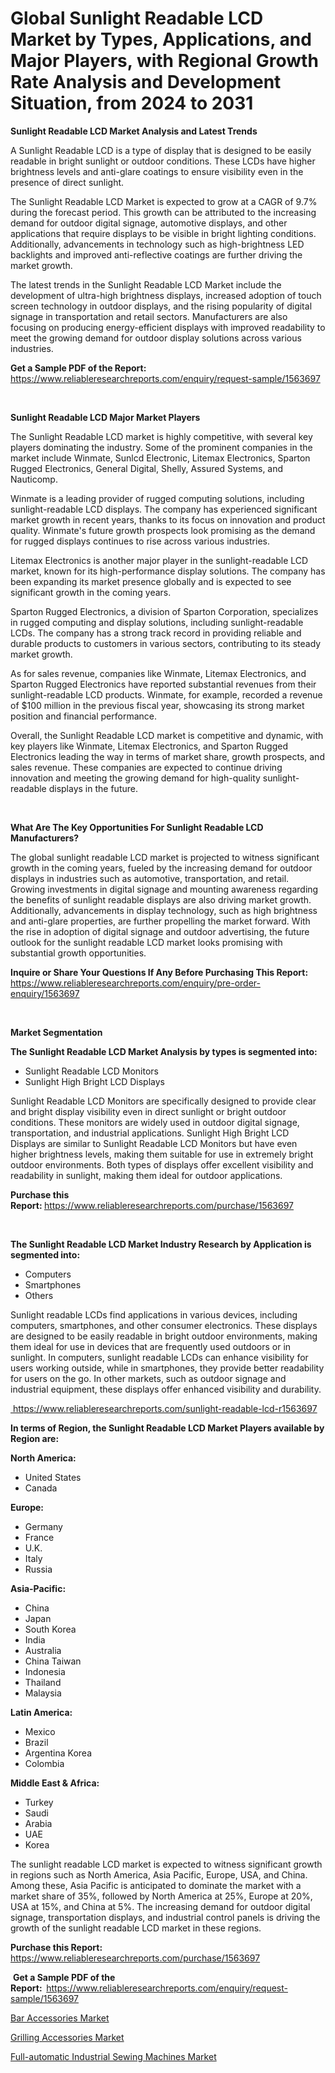 <p><h1>Global Sunlight Readable LCD Market by Types, Applications, and Major Players, with Regional Growth Rate Analysis and Development Situation, from 2024 to 2031</h1></p><p><strong>Sunlight Readable LCD Market Analysis and Latest Trends</strong></p>
<p><p>A Sunlight Readable LCD is a type of display that is designed to be easily readable in bright sunlight or outdoor conditions. These LCDs have higher brightness levels and anti-glare coatings to ensure visibility even in the presence of direct sunlight.</p><p>The Sunlight Readable LCD Market is expected to grow at a CAGR of 9.7% during the forecast period. This growth can be attributed to the increasing demand for outdoor digital signage, automotive displays, and other applications that require displays to be visible in bright lighting conditions. Additionally, advancements in technology such as high-brightness LED backlights and improved anti-reflective coatings are further driving the market growth.</p><p>The latest trends in the Sunlight Readable LCD Market include the development of ultra-high brightness displays, increased adoption of touch screen technology in outdoor displays, and the rising popularity of digital signage in transportation and retail sectors. Manufacturers are also focusing on producing energy-efficient displays with improved readability to meet the growing demand for outdoor display solutions across various industries.</p></p>
<p><strong>Get a Sample PDF of the Report:&nbsp;</strong> <a href="https://www.reliableresearchreports.com/enquiry/request-sample/1563697">https://www.reliableresearchreports.com/enquiry/request-sample/1563697</a></p>
<p>&nbsp;</p>
<p><strong>Sunlight Readable LCD Major Market Players</strong></p>
<p><p>The Sunlight Readable LCD market is highly competitive, with several key players dominating the industry. Some of the prominent companies in the market include Winmate, Sunlcd Electronic, Litemax Electronics, Sparton Rugged Electronics, General Digital, Shelly, Assured Systems, and Nauticomp.</p><p>Winmate is a leading provider of rugged computing solutions, including sunlight-readable LCD displays. The company has experienced significant market growth in recent years, thanks to its focus on innovation and product quality. Winmate's future growth prospects look promising as the demand for rugged displays continues to rise across various industries.</p><p>Litemax Electronics is another major player in the sunlight-readable LCD market, known for its high-performance display solutions. The company has been expanding its market presence globally and is expected to see significant growth in the coming years.</p><p>Sparton Rugged Electronics, a division of Sparton Corporation, specializes in rugged computing and display solutions, including sunlight-readable LCDs. The company has a strong track record in providing reliable and durable products to customers in various sectors, contributing to its steady market growth.</p><p>As for sales revenue, companies like Winmate, Litemax Electronics, and Sparton Rugged Electronics have reported substantial revenues from their sunlight-readable LCD products. Winmate, for example, recorded a revenue of $100 million in the previous fiscal year, showcasing its strong market position and financial performance.</p><p>Overall, the Sunlight Readable LCD market is competitive and dynamic, with key players like Winmate, Litemax Electronics, and Sparton Rugged Electronics leading the way in terms of market share, growth prospects, and sales revenue. These companies are expected to continue driving innovation and meeting the growing demand for high-quality sunlight-readable displays in the future.</p></p>
<p>&nbsp;</p>
<p><strong>What Are The Key Opportunities For Sunlight Readable LCD Manufacturers?</strong></p>
<p><p>The global sunlight readable LCD market is projected to witness significant growth in the coming years, fueled by the increasing demand for outdoor displays in industries such as automotive, transportation, and retail. Growing investments in digital signage and mounting awareness regarding the benefits of sunlight readable displays are also driving market growth. Additionally, advancements in display technology, such as high brightness and anti-glare properties, are further propelling the market forward. With the rise in adoption of digital signage and outdoor advertising, the future outlook for the sunlight readable LCD market looks promising with substantial growth opportunities.</p></p>
<p><strong>Inquire or Share Your Questions If Any Before Purchasing This Report:</strong> <a href="https://www.reliableresearchreports.com/enquiry/pre-order-enquiry/1563697">https://www.reliableresearchreports.com/enquiry/pre-order-enquiry/1563697</a></p>
<p>&nbsp;</p>
<p><strong>Market Segmentation</strong></p>
<p><strong>The Sunlight Readable LCD Market Analysis by types is segmented into:</strong></p>
<p><ul><li>Sunlight Readable LCD Monitors</li><li>Sunlight High Bright LCD Displays</li></ul></p>
<p><p>Sunlight Readable LCD Monitors are specifically designed to provide clear and bright display visibility even in direct sunlight or bright outdoor conditions. These monitors are widely used in outdoor digital signage, transportation, and industrial applications. Sunlight High Bright LCD Displays are similar to Sunlight Readable LCD Monitors but have even higher brightness levels, making them suitable for use in extremely bright outdoor environments. Both types of displays offer excellent visibility and readability in sunlight, making them ideal for outdoor applications.</p></p>
<p><strong>Purchase this Report:&nbsp;</strong><a href="https://www.reliableresearchreports.com/purchase/1563697">https://www.reliableresearchreports.com/purchase/1563697</a></p>
<p>&nbsp;</p>
<p><strong>The Sunlight Readable LCD Market Industry Research by Application is segmented into:</strong></p>
<p><ul><li>Computers</li><li>Smartphones</li><li>Others</li></ul></p>
<p><p>Sunlight readable LCDs find applications in various devices, including computers, smartphones, and other consumer electronics. These displays are designed to be easily readable in bright outdoor environments, making them ideal for use in devices that are frequently used outdoors or in sunlight. In computers, sunlight readable LCDs can enhance visibility for users working outside, while in smartphones, they provide better readability for users on the go. In other markets, such as outdoor signage and industrial equipment, these displays offer enhanced visibility and durability.</p></p>
<p><a href="https://www.reliableresearchreports.com/sunlight-readable-lcd-r1563697">&nbsp;https://www.reliableresearchreports.com/sunlight-readable-lcd-r1563697</a></p>
<p><strong>In terms of Region, the Sunlight Readable LCD Market Players available by Region are:</strong></p>
<p>
    <p> <strong> North America: </strong>
        <ul>
            <li>United States</li>
            <li>Canada</li>
        </ul>
        </p> 
    <p> <strong> Europe: </strong>
        <ul>
            <li>Germany</li>
            <li>France</li>
            <li>U.K.</li>
            <li>Italy</li>
            <li>Russia</li>
        </ul>
        </p> 
    <p> <strong> Asia-Pacific: </strong>
        <ul>
            <li>China</li>
            <li>Japan</li>
            <li>South Korea</li>
            <li>India</li>
            <li>Australia</li>
            <li>China Taiwan</li>
            <li>Indonesia</li>
            <li>Thailand</li>
            <li>Malaysia</li>
        </ul>
        </p> 
    <p> <strong> Latin America: </strong>
        <ul>
            <li>Mexico</li>
            <li>Brazil</li>
            <li>Argentina Korea</li>
            <li>Colombia</li>
        </ul>
        </p> 
    <p> <strong> Middle East & Africa: </strong>
        <ul>
            <li>Turkey</li>
            <li>Saudi</li>
            <li>Arabia</li>
            <li>UAE</li>
            <li>Korea</li>
        </ul>
    </p>
    </p>
<p><p>The sunlight readable LCD market is expected to witness significant growth in regions such as North America, Asia Pacific, Europe, USA, and China. Among these, Asia Pacific is anticipated to dominate the market with a market share of 35%, followed by North America at 25%, Europe at 20%, USA at 15%, and China at 5%. The increasing demand for outdoor digital signage, transportation displays, and industrial control panels is driving the growth of the sunlight readable LCD market in these regions.</p></p>
<p><strong>Purchase this Report: </strong><a href="https://www.reliableresearchreports.com/purchase/1563697">https://www.reliableresearchreports.com/purchase/1563697</a></p>
<p>&nbsp;<strong>Get a Sample PDF of the Report:&nbsp;&nbsp;</strong><a href="https://www.reliableresearchreports.com/enquiry/request-sample/1563697">https://www.reliableresearchreports.com/enquiry/request-sample/1563697</a></p>
<p><strong></strong></p>
<p><p><a href="https://github.com/faisalayoob601/Market-Research-Report-List-1/blob/main/bar-accessories-market.md">Bar Accessories Market</a></p><p><a href="https://github.com/HallieBird1/Market-Research-Report-List-1/blob/main/grilling-accessories-market.md">Grilling Accessories Market</a></p><p><a href="https://issuu.com/reportprime-2/docs/full-automatic-industrial-sewing-machines-market-s">Full-automatic Industrial Sewing Machines Market</a></p></p>